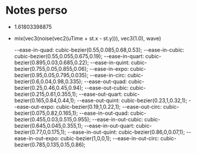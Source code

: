 # Notes perso

- 1.61803398875
- mix(vec3(noise(vec2(uTime + st.x - st.y))), vec3(1.0), wave)

    --ease-in-quad: cubic-bezier(0.55,0.085,0.68,0.53);
    --ease-in-cubic: cubic-bezier(0.55,0.055,0.675,0.19);
    --ease-in-quart: cubic-bezier(0.895,0.03,0.685,0.22);
    --ease-in-quint: cubic-bezier(0.755,0.05,0.855,0.06);
    --ease-in-expo: cubic-bezier(0.95,0.05,0.795,0.035);
    --ease-in-circ: cubic-bezier(0.6,0.04,0.98,0.335);
    --ease-out-quad: cubic-bezier(0.25,0.46,0.45,0.94);
    --ease-out-cubic: cubic-bezier(0.215,0.61,0.355,1);
    --ease-out-quart: cubic-bezier(0.165,0.84,0.44,1);
    --ease-out-quint: cubic-bezier(0.23,1,0.32,1);
    --ease-out-expo: cubic-bezier(0.19,1,0.22,1);
    --ease-out-circ: cubic-bezier(0.075,0.82,0.165,1);
    --ease-in-out-quad: cubic-bezier(0.455,0.03,0.515,0.955);
    --ease-in-out-cubic: cubic-bezier(0.645,0.045,0.355,1);
    --ease-in-out-quart: cubic-bezier(0.77,0,0.175,1);
    --ease-in-out-quint: cubic-bezier(0.86,0,0.07,1);
    --ease-in-out-expo: cubic-bezier(1,0,0,1);
    --ease-in-out-circ: cubic-bezier(0.785,0.135,0.15,0.86);





<!--
**nicolas-giannantonio/Nicolas-Giannantonio** is a ✨ _special_ ✨ repository because its `README.md` (this file) appears on your GitHub profile.

Here are some ideas to get you started:

- 🔭 I’m currently working on ...
- 🌱 I’m currently learning ...
- 👯 I’m looking to collaborate on ...
- 🤔 I’m looking for help with ...
- 💬 Ask me about ...
- 📫 How to reach me: ...
- 😄 Pronouns: ...
- ⚡ Fun fact: ...
-->
